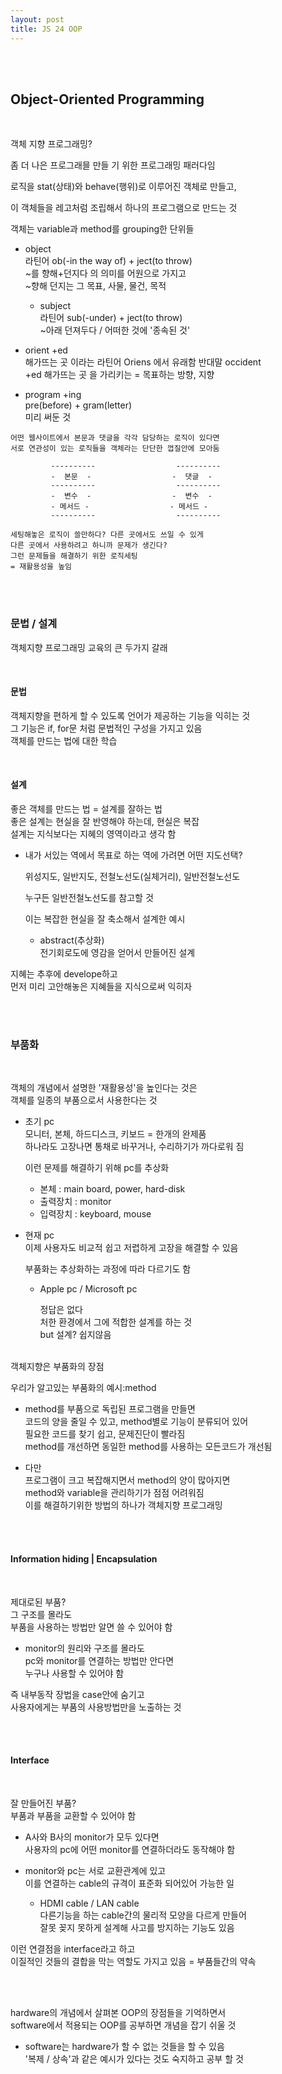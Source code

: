```yaml
---
layout: post
title: JS 24 OOP
---
```


<br><br>

## Object-Oriented Programming

<br>

객체 지향 프로그래밍?

좀 더 나은 프로그래믈 만들 기 위한 프로그래밍 패러다임

로직을 stat(상태)와 behave(행위)로 이루어진 객체로 만들고,

이 객체들을 레고처럼 조립해서 하나의 프로그램으로 만드는 것

객체는 variable과 method를 grouping한 단위들

- object<br>
  라틴어 ob(-in the way of) + ject(to throw)<br>
  ~를 향해+던지다 의 의미를 어원으로 가지고<br>
  ~향해 던지는 그 목표, 사물, 물건, 목적

  - subject<br>
    라틴어 sub(-under) + ject(to throw)<br>
    ~아래 던져두다 / 어떠한 것에 '종속된 것'

- orient +ed <br>
  해가뜨는 곳 이라는 라틴어 Oriens 에서 유래함 반대말 occident<br>
  +ed 해가뜨는 곳 을 가리키는 = 목표하는 방향, 지향

- program +ing<br>
  pre(before) + gram(letter)<br>
  미리 써둔 것

```
어떤 웹사이트에서 본문과 댓글을 각각 담당하는 로직이 있다면
서로 연관성이 있는 로직들을 객체라는 단단한 껍질안에 모아둠

         ----------                  ----------
         -  본문  -                  -  댓글  -
         ----------                  ----------
         -  변수  -                  -  변수  -
         - 메서드 -                  - 메서드 -
         ----------                  ----------

세팅해놓은 로직이 쓸만하다? 다른 곳에서도 쓰일 수 있게
다른 곳에서 사용하려고 하니까 문제가 생긴다?
그런 문제들을 해결하기 위한 로직세팅
= 재활용성을 높임
```

<br><br>

### 문법 / 설계

객체지향 프로그래밍 교육의 큰 두가지 갈래

<br>

#### 문법

객체지향을 편하게 할 수 있도록 언어가 제공하는 기능을 익히는 것<br>
그 기능은 if, for문 처럼 문법적인 구성을 가지고 있음<br>
객체를 만드는 법에 대한 학습

<br>

#### 설계

좋은 객체를 만드는 법 = 설계를 잘하는 법<br>
좋은 설계는 현실을 잘 반영해야 하는데, 현실은 복잡<br>
설계는 지식보다는 지혜의 영역이라고 생각 함

- 내가 서있는 역에서 목표로 하는 역에 가려면 어떤 지도선택?<br>

  위성지도, 일반지도, 전철노선도(실체거리), 일반전철노선도<br>

  누구든 일반전철노선도를 참고할 것<br>

  이는 복잡한 현실을 잘 축소해서 설계한 예시

  - abstract(추상화)<br>
    전기회로도에 영감을 얻어서 만들어진 설계

지혜는 추후에 develope하고<br>
먼저 미리 고안해놓은 지혜들을 지식으로써 익히자

<br><br>

### 부품화

<br>

객체의 개념에서 설명한 '재활용성'을 높인다는 것은<br>
객체를 일종의 부품으로서 사용한다는 것

- 초기 pc<br>
  모니터, 본체, 하드디스크, 키보드 = 한개의 완제품<br>
  하나라도 고장나면 통채로 바꾸거나, 수리하기가 까다로워 짐<br>

  이런 문제를 해결하기 위해 pc를 추상화

  - 본체 : main board, power, hard-disk
  - 출력장치 : monitor
  - 입력장치 : keyboard, mouse

- 현재 pc<br>
  이제 사용자도 비교적 쉽고 저렵하게 고장을 해결할 수 있음

  부품화는 추상화하는 과정에 따라 다르기도 함

  - Apple pc / Microsoft pc

    정답은 없다 <br>
    처한 환경에서 그에 적합한 설계를 하는 것<br>
    but 설계? 쉽지않음

<br>
객체지향은 부품화의 장점

우리가 알고있는 부품화의 예시:method

- method를 부품으로 독립된 프로그램을 만들면<br>
  코드의 양을 줄일 수 있고, method별로 기능이 분류되어 있어<br>
  필요한 코드를 찾기 쉽고, 문제진단이 빨라짐<br>
  method를 개선하면 동일한 method를 사용하는 모든코드가 개선됨

- 다만<br>
  프로그램이 크고 복잡해지면서 method의 양이 많아지면<br>
  method와 variable을 관리하기가 점점 어려워짐<br>
  이를 해결하기위한 방법의 하나가 객체지향 프로그래밍

<br><br>

#### Information hiding | Encapsulation

<br>

제대로된 부품?<br>
그 구조를 몰라도<br>
부품을 사용하는 방법만 알면 쓸 수 있어야 함

- monitor의 원리와 구조를 몰라도<br>
  pc와 monitor를 연결하는 방법만 안다면<br>
  누구나 사용할 수 있어야 함

즉 내부동작 장법을 case안에 숨기고<br>
사용자에게는 부품의 사용방법만을 노출하는 것

<br><br>

#### Interface

<br>

잘 만들어진 부품?<br>
부품과 부품을 교환할 수 있어야 함

- A사와 B사의 monitor가 모두 있다면<br>
  사용자의 pc에 어떤 monitor를 연결하더라도 동작해야 함

- monitor와 pc는 서로 교환관계에 있고<br>
  이를 연결하는 cable의 규격이 표준화 되어있어 가능한 일
  - HDMI cable / LAN cable<br>
    다른기능을 하는 cable간의 물리적 모양을 다르게 만들어<br>
    잘못 꽂지 못하게 설계해 사고를 방지하는 기능도 있음

이런 연결점을 interface라고 하고<br>
이질적인 것들의 결합을 막는 역할도 가지고 있음
= 부품들간의 약속

<br><br>

hardware의 개념에서 살펴본 OOP의 장점들을 기억하면서<br>
software에서 적용되는 OOP를 공부하면 개념을 잡기 쉬울 것

- software는 hardware가 할 수 없는 것들을 할 수 있음<br>
  '복제 / 상속'과 같은 예시가 있다는 것도 숙지하고 공부 할 것
